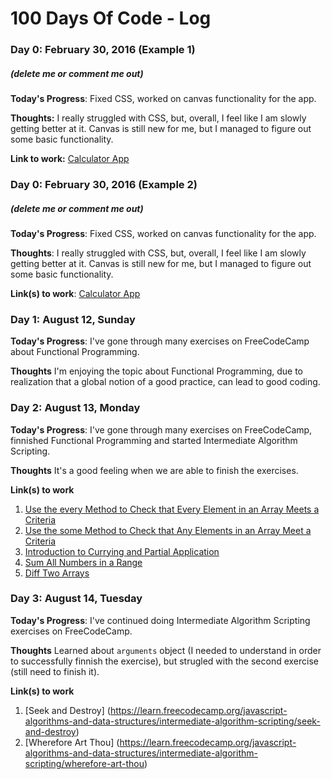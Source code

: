 # 100 Days Of Code - Log

### Day 0: February 30, 2016 (Example 1)
##### (delete me or comment me out)

**Today's Progress**: Fixed CSS, worked on canvas functionality for the app.

**Thoughts:** I really struggled with CSS, but, overall, I feel like I am slowly getting better at it. Canvas is still new for me, but I managed to figure out some basic functionality.

**Link to work:** [Calculator App](http://www.example.com)

### Day 0: February 30, 2016 (Example 2)
##### (delete me or comment me out)

**Today's Progress**: Fixed CSS, worked on canvas functionality for the app.

**Thoughts**: I really struggled with CSS, but, overall, I feel like I am slowly getting better at it. Canvas is still new for me, but I managed to figure out some basic functionality.

**Link(s) to work**: [Calculator App](http://www.example.com)


### Day 1: August 12, Sunday

**Today's Progress**: I've gone through many exercises on FreeCodeCamp about Functional Programming.

**Thoughts** I'm enjoying the topic about Functional Programming,
due to realization that a global notion of a good practice, 
can lead to good coding.


### Day 2: August 13, Monday

**Today's Progress**: I've gone through many exercises on FreeCodeCamp, finnished Functional Programming and started 
Intermediate Algorithm Scripting.

**Thoughts** It's a good feeling when we are able to finish
the exercises.

**Link(s) to work**
1. [Use the every Method to Check that Every Element in an Array Meets a Criteria](https://learn.freecodecamp.org/javascript-algorithms-and-data-structures/functional-programming/use-the-every-method-to-check-that-every-element-in-an-array-meets-a-criteria)
1. [Use the some Method to Check that Any Elements in an Array Meet a Criteria](https://learn.freecodecamp.org/javascript-algorithms-and-data-structures/functional-programming/use-the-some-method-to-check-that-any-elements-in-an-array-meet-a-criteria)
1. [Introduction to Currying and Partial Application](https://learn.freecodecamp.org/javascript-algorithms-and-data-structures/functional-programming/introduction-to-currying-and-partial-application)
1. [Sum All Numbers in a Range](https://learn.freecodecamp.org/javascript-algorithms-and-data-structures/intermediate-algorithm-scripting/sum-all-numbers-in-a-range)
1. [Diff Two Arrays](https://learn.freecodecamp.org/javascript-algorithms-and-data-structures/intermediate-algorithm-scripting/diff-two-arrays)

### Day 3: August 14, Tuesday

**Today's Progress**: I've continued doing Intermediate Algorithm Scripting exercises on FreeCodeCamp.

**Thoughts** Learned about `arguments` object (I needed to understand in order to
successfully finnish the exercise), but strugled with the second exercise (still
need to finish it).

**Link(s) to work**
1. [Seek and Destroy] (https://learn.freecodecamp.org/javascript-algorithms-and-data-structures/intermediate-algorithm-scripting/seek-and-destroy)
1. [Wherefore Art Thou] (https://learn.freecodecamp.org/javascript-algorithms-and-data-structures/intermediate-algorithm-scripting/wherefore-art-thou)